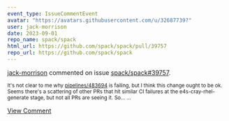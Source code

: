 ```yaml
---
event_type: IssueCommentEvent
avatar: "https://avatars.githubusercontent.com/u/32687739?"
user: jack-morrison
date: 2023-09-01
repo_name: spack/spack
html_url: https://github.com/spack/spack/pull/39757
repo_url: https://github.com/spack/spack
---
```


<a href='https://github.com/jack-morrison' target='_blank'>jack-morrison</a> commented on issue <a href='https://github.com/spack/spack/pull/39757' target='_blank'>spack/spack#39757</a>.

<small>It's not clear to me why [pipelines/483694](https://gitlab.spack.io/spack/spack/-/pipelines/483694) is failing, but I think this change ought to be ok. Seems there's a scattering of other PRs that hit similar CI failures at the e4s-cray-rhel-generate stage, but not all PRs are seeing it. So... ...</small>

<a href='https://github.com/spack/spack/pull/39757' target='_blank'>View Comment</a>